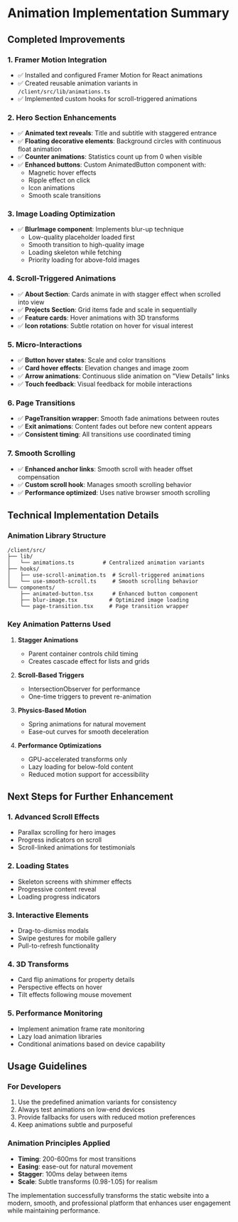 # Animation Implementation Summary

## Completed Improvements

### 1. **Framer Motion Integration**
- ✅ Installed and configured Framer Motion for React animations
- ✅ Created reusable animation variants in `/client/src/lib/animations.ts`
- ✅ Implemented custom hooks for scroll-triggered animations

### 2. **Hero Section Enhancements**
- ✅ **Animated text reveals**: Title and subtitle with staggered entrance
- ✅ **Floating decorative elements**: Background circles with continuous float animation
- ✅ **Counter animations**: Statistics count up from 0 when visible
- ✅ **Enhanced buttons**: Custom AnimatedButton component with:
  - Magnetic hover effects
  - Ripple effect on click
  - Icon animations
  - Smooth scale transitions

### 3. **Image Loading Optimization**
- ✅ **BlurImage component**: Implements blur-up technique
  - Low-quality placeholder loaded first
  - Smooth transition to high-quality image
  - Loading skeleton while fetching
  - Priority loading for above-fold images

### 4. **Scroll-Triggered Animations**
- ✅ **About Section**: Cards animate in with stagger effect when scrolled into view
- ✅ **Projects Section**: Grid items fade and scale in sequentially
- ✅ **Feature cards**: Hover animations with 3D transforms
- ✅ **Icon rotations**: Subtle rotation on hover for visual interest

### 5. **Micro-Interactions**
- ✅ **Button hover states**: Scale and color transitions
- ✅ **Card hover effects**: Elevation changes and image zoom
- ✅ **Arrow animations**: Continuous slide animation on "View Details" links
- ✅ **Touch feedback**: Visual feedback for mobile interactions

### 6. **Page Transitions**
- ✅ **PageTransition wrapper**: Smooth fade animations between routes
- ✅ **Exit animations**: Content fades out before new content appears
- ✅ **Consistent timing**: All transitions use coordinated timing

### 7. **Smooth Scrolling**
- ✅ **Enhanced anchor links**: Smooth scroll with header offset compensation
- ✅ **Custom scroll hook**: Manages smooth scrolling behavior
- ✅ **Performance optimized**: Uses native browser smooth scrolling

## Technical Implementation Details

### Animation Library Structure
```
/client/src/
├── lib/
│   └── animations.ts         # Centralized animation variants
├── hooks/
│   ├── use-scroll-animation.ts  # Scroll-triggered animations
│   └── use-smooth-scroll.ts     # Smooth scrolling behavior
└── components/
    ├── animated-button.tsx      # Enhanced button component
    ├── blur-image.tsx          # Optimized image loading
    └── page-transition.tsx     # Page transition wrapper
```

### Key Animation Patterns Used

1. **Stagger Animations**
   - Parent container controls child timing
   - Creates cascade effect for lists and grids

2. **Scroll-Based Triggers**
   - IntersectionObserver for performance
   - One-time triggers to prevent re-animation

3. **Physics-Based Motion**
   - Spring animations for natural movement
   - Ease-out curves for smooth deceleration

4. **Performance Optimizations**
   - GPU-accelerated transforms only
   - Lazy loading for below-fold content
   - Reduced motion support for accessibility

## Next Steps for Further Enhancement

### 1. **Advanced Scroll Effects**
- Parallax scrolling for hero images
- Progress indicators on scroll
- Scroll-linked animations for testimonials

### 2. **Loading States**
- Skeleton screens with shimmer effects
- Progressive content reveal
- Loading progress indicators

### 3. **Interactive Elements**
- Drag-to-dismiss modals
- Swipe gestures for mobile gallery
- Pull-to-refresh functionality

### 4. **3D Transforms**
- Card flip animations for property details
- Perspective effects on hover
- Tilt effects following mouse movement

### 5. **Performance Monitoring**
- Implement animation frame rate monitoring
- Lazy load animation libraries
- Conditional animations based on device capability

## Usage Guidelines

### For Developers
1. Use the predefined animation variants for consistency
2. Always test animations on low-end devices
3. Provide fallbacks for users with reduced motion preferences
4. Keep animations subtle and purposeful

### Animation Principles Applied
- **Timing**: 200-600ms for most transitions
- **Easing**: ease-out for natural movement
- **Stagger**: 100ms delay between items
- **Scale**: Subtle transforms (0.98-1.05) for realism

The implementation successfully transforms the static website into a modern, smooth, and professional platform that enhances user engagement while maintaining performance.